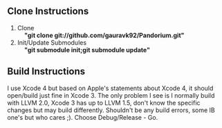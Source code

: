 ## Clone Instructions

1. Clone
<br />&nbsp;&nbsp;&nbsp;&nbsp;**"git clone git://github.com/gauravk92/Pandorium.git"**
2. Init/Update Submodules
<br />&nbsp;&nbsp;&nbsp;&nbsp;**"git submodule init;git submodule update"**

## Build Instructions

I use Xcode 4 but based on Apple's statements about Xcode 4, it should open/build just fine in Xcode 3. The only problem I see is I normally build with LLVM 2.0, Xcode 3 has up to LLVM 1.5, don't know the specific changes but may build differently. Shouldn't be any build errors, some IB one's but who cares ;). Choose Debug/Release - Go.

